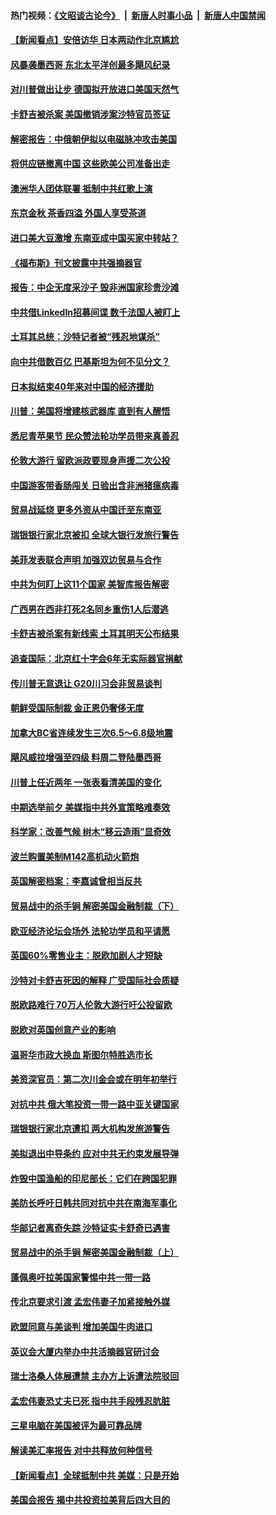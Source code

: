#### 热门视频：[《文昭谈古论今》](https://github.com/gfw-breaker/wenzhao/blob/master/README.md?t=10242134) &nbsp;|&nbsp; [新唐人时事小品](https://github.com/gfw-breaker/ntdtv-comedy/blob/master/README.md?t=10242134) &nbsp;|&nbsp; [新唐人中国禁闻](https://github.com/gfw-breaker/ntdtv-news/blob/master/README.md?t=10242134)

#### [【新闻看点】安倍访华 日本两动作北京尴尬](../pages/nsc418/n10806319.md?t=10242134) 

#### [风暴袭墨西哥 东北太平洋创最多飓风纪录](../pages/nsc418/n10806296.md?t=10242134) 

#### [对川普做出让步 德国拟开放进口美国天然气](../pages/nsc418/n10804765.md?t=10242134) 

#### [卡舒吉被杀案 美国撤销涉案沙特官员签证](../pages/nsc418/n10805258.md?t=10242134) 

#### [解密报告：中俄朝伊拟以电磁脉冲攻击美国](../pages/nsc418/n10805286.md?t=10242134) 

#### [将供应链撤离中国 这些欧美公司准备出走](../pages/nsc418/n10804489.md?t=10242134) 

#### [澳洲华人团体联署 抵制中共红歌上演](../pages/nsc418/n10804469.md?t=10242134) 

#### [东京金秋 茶香四溢 外国人享受茶道](../pages/nsc418/n10804920.md?t=10242134) 

#### [进口美大豆激增 东南亚成中国买家中转站？](../pages/nsc418/n10803998.md?t=10242134) 

#### [《福布斯》刊文披露中共强摘器官](../pages/nsc418/n10803909.md?t=10242134) 

#### [报告：中企无度采沙子 毁非洲国家珍贵沙滩](../pages/nsc418/n10803626.md?t=10242134) 

#### [中共借LinkedIn招募间谍 数千法国人被盯上](../pages/nsc418/n10803552.md?t=10242134) 

#### [土耳其总统：沙特记者被“残忍地谋杀”](../pages/nsc418/n10803335.md?t=10242134) 

#### [向中共借数百亿 巴基斯坦为何不见分文？](../pages/nsc418/n10801340.md?t=10242134) 

#### [日本拟结束40年来对中国的经济援助](../pages/nsc418/n10801859.md?t=10242134) 

#### [川普：美国将增建核武器库 直到有人醒悟](../pages/nsc418/n10802782.md?t=10242134) 

#### [悉尼青苹果节 民众赞法轮功学员带来真善忍](../pages/nsc418/n10801252.md?t=10242134) 

#### [伦敦大游行 留欧派政要现身声援二次公投](../pages/nsc418/n10801279.md?t=10242134) 

#### [中国游客带香肠闯关 日验出含非洲猪瘟病毒](../pages/nsc418/n10801616.md?t=10242134) 

#### [贸易战延烧 更多外资从中国迁至东南亚](../pages/nsc418/n10801496.md?t=10242134) 

#### [瑞银银行家北京被扣 全球大银行发旅行警告](../pages/nsc418/n10801243.md?t=10242134) 

#### [美菲发表联合声明 加强双边贸易与合作](../pages/nsc418/n10801123.md?t=10242134) 

#### [中共为何盯上这11个国家 美智库报告解密](../pages/nsc418/n10799359.md?t=10242134) 

#### [广西男在西非打死2名同乡重伤1人后潜逃](../pages/nsc418/n10800978.md?t=10242134) 

#### [卡舒吉被杀案有新线索 土耳其明天公布结果](../pages/nsc418/n10800918.md?t=10242134) 

#### [追查国际：北京红十字会6年无实际器官捐献](../pages/nsc418/n10800509.md?t=10242134) 

#### [传川普无意退让 G20川习会非贸易谈判](../pages/nsc418/n10800327.md?t=10242134) 

#### [朝鲜受国际制裁 金正恩仍奢侈无度](../pages/nsc418/n10800155.md?t=10242134) 

#### [加拿大BC省连续发生三次6.5～6.8级地震](../pages/nsc418/n10800398.md?t=10242134) 

#### [飓风威拉增强至四级 料周二登陆墨西哥](../pages/nsc418/n10800177.md?t=10242134) 

#### [川普上任近两年 一张表看清美国的变化](../pages/nsc418/n10799861.md?t=10242134) 

#### [中期选举前夕  美媒指中共外宣策略难奏效](../pages/nsc418/n10799404.md?t=10242134) 

#### [科学家：改善气候 树木“移云造雨”显奇效](../pages/nsc418/n10798122.md?t=10242134) 

#### [波兰购置美制M142高机动火箭炮](../pages/nsc418/n10799142.md?t=10242134) 

#### [英国解密档案：李嘉诚曾相当反共](../pages/nsc418/n10799173.md?t=10242134) 

#### [贸易战中的杀手锏 解密美国金融制裁（下）](../pages/nsc418/n10796264.md?t=10242134) 

#### [欧亚经济论坛会场外 法轮功学员和平请愿](../pages/nsc418/n10799034.md?t=10242134) 

#### [英国60%零售业主：脱欧加剧人才短缺](../pages/nsc418/n10798814.md?t=10242134) 

#### [沙特对卡舒吉死因的解释 广受国际社会质疑](../pages/nsc418/n10798983.md?t=10242134) 

#### [脱欧路难行 70万人伦敦大游行吁公投留欧](../pages/nsc418/n10797854.md?t=10242134) 

#### [脱欧对英国创意产业的影响](../pages/nsc418/n10798806.md?t=10242134) 

#### [温哥华市政大换血 斯图尔特胜选市长](../pages/nsc418/n10798397.md?t=10242134) 

#### [美资深官员：第二次川金会或在明年初举行](../pages/nsc418/n10798203.md?t=10242134) 

#### [对抗中共 俄大笔投资一带一路中亚关键国家](../pages/nsc418/n10797757.md?t=10242134) 

#### [瑞银银行家北京遭扣 两大机构发旅游警告](../pages/nsc418/n10797335.md?t=10242134) 

#### [美拟退出中导条约 应对中共无约束发展导弹](../pages/nsc418/n10797140.md?t=10242134) 

#### [炸毁中国渔船的印尼部长：它们在跨国犯罪](../pages/nsc418/n10796923.md?t=10242134) 

#### [美防长呼吁日韩共同对抗中共在南海军事化](../pages/nsc418/n10796976.md?t=10242134) 

#### [华邮记者离奇失踪 沙特证实卡舒奇已遇害](../pages/nsc418/n10796683.md?t=10242134) 

#### [贸易战中的杀手锏 解密美国金融制裁（上）](../pages/nsc418/n10796141.md?t=10242134) 

#### [蓬佩奥吁拉美国家警惕中共一带一路](../pages/nsc418/n10794728.md?t=10242134) 

#### [传北京要求引渡 孟宏伟妻子加紧接触外媒](../pages/nsc418/n10796038.md?t=10242134) 

#### [欧盟同意与美谈判 增加美国牛肉进口](../pages/nsc418/n10795852.md?t=10242134) 

#### [英议会大厦内举办中共活摘器官研讨会](../pages/nsc418/n10795559.md?t=10242134) 

#### [瑞士洛桑人体展遭禁 主办方上诉遭法院驳回](../pages/nsc418/n10795383.md?t=10242134) 

#### [孟宏伟妻恐丈夫已死 指中共手段残忍肮脏](../pages/nsc418/n10795287.md?t=10242134) 

#### [三星电脑在美国被评为最可靠品牌](../pages/nsc418/n10794177.md?t=10242134) 

#### [解读美汇率报告 对中共释放何种信号](../pages/nsc418/n10793405.md?t=10242134) 

#### [【新闻看点】全球抵制中共 美媒：只是开始](../pages/nsc418/n10793045.md?t=10242134) 

#### [美国会报告 揭中共投资拉美背后四大目的](../pages/nsc418/n10793442.md?t=10242134) 

